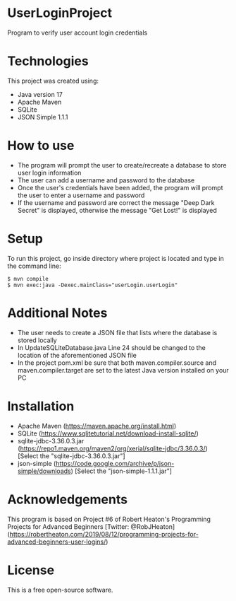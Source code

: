 # UserLoginProject
Program to verify user account login credentials

# Technologies
This project was created using:
* Java version 17
* Apache Maven
* SQLite
* JSON Simple 1.1.1

# How to use
* The program will prompt the user to create/recreate a database to store user login information
* The user can add a username and password to the database
* Once the user's credentials have been added, the program will prompt the user to enter a username and password
* If the username and password are correct the message "Deep Dark Secret" is displayed, otherwise the message "Get Lost!" is displayed 

# Setup
To run this project, go inside directory where project is located and type in the command line: 
```
$ mvn compile
$ mvn exec:java -Dexec.mainClass="userLogin.userLogin"
```

# Additional Notes
* The user needs to create a JSON file that lists where the database is stored locally
* In UpdateSQLiteDatabase.java Line 24 should be changed to the location of the aforementioned JSON file
* In the project pom.xml be sure that both maven.compiler.source and maven.compiler.target are set to the latest Java version installed on your PC

# Installation
* Apache Maven (https://maven.apache.org/install.html)
* SQLite (https://www.sqlitetutorial.net/download-install-sqlite/)
* sqlite-jdbc-3.36.0.3.jar (https://repo1.maven.org/maven2/org/xerial/sqlite-jdbc/3.36.0.3/) [Select the "sqlite-jdbc-3.36.0.3.jar"]
* json-simple (https://code.google.com/archive/p/json-simple/downloads) [Select the "json-simple-1.1.1.jar"]
 
# Acknowledgements
This program is based on Project #6 of Robert Heaton's Programming Projects for Advanced Beginners 
[Twitter: @RobJHeaton]
(https://robertheaton.com/2019/08/12/programming-projects-for-advanced-beginners-user-logins/)

# License
This is a free open-source software.

